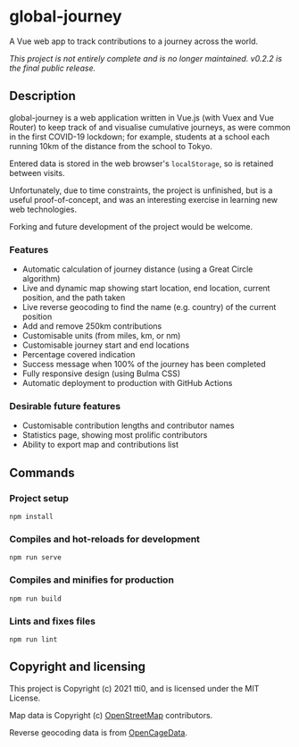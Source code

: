 # global-journey

A Vue web app to track contributions to a journey across the world.

*This project is not entirely complete and is no longer maintained. v0.2.2 is the final public release.*

## Description

global-journey is a web application written in Vue.js (with Vuex and Vue Router) to keep track of and visualise cumulative journeys, as were common in the first COVID-19 lockdown; for example, students at a school each running 10km of the distance from the school to Tokyo.

Entered data is stored in the web browser's `localStorage`, so is retained between visits.

Unfortunately, due to time constraints, the project is unfinished, but is a useful proof-of-concept, and was an interesting exercise in learning new web technologies.

Forking and future development of the project would be welcome.

### Features

+ Automatic calculation of journey distance (using a Great Circle algorithm)
+ Live and dynamic map showing start location, end location, current position, and the path taken
+ Live reverse geocoding to find the name (e.g. country) of the current position 
+ Add and remove 250km contributions
+ Customisable units (from miles, km, or nm)
+ Customisable journey start and end locations
+ Percentage covered indication
+ Success message when 100% of the journey has been completed
+ Fully responsive design (using Bulma CSS)
+ Automatic deployment to production with GitHub Actions

### Desirable future features

+ Customisable contribution lengths and contributor names
+ Statistics page, showing most prolific contributors
+ Ability to export map and contributions list

## Commands

### Project setup
```
npm install
```

### Compiles and hot-reloads for development
```
npm run serve
```

### Compiles and minifies for production
```
npm run build
```

### Lints and fixes files
```
npm run lint
```

## Copyright and licensing

This project is Copyright (c) 2021 tti0, and is licensed under the MIT License.

Map data is Copyright (c) [OpenStreetMap](https://www.openstreetmap.org/copyright) contributors.

Reverse geocoding data is from [OpenCageData](https://opencagedata.com/credits).